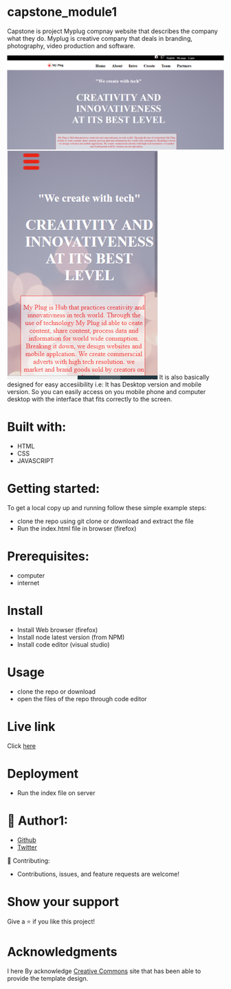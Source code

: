 # capstone_module1

Capstone is project Myplug compnay website that describes the company what they do.
Myplug is creative company that deals in branding, photography, video production and software.

![screenshoot of the site](/img/screenshotDesktop.PNG)
![screenshoot of the site](/img/screenshotMobile.PNG)
It is also basically designed for easy accesiibility i.e: It has Desktop version and mobile version.
So you can easily access on you mobile phone and computer desktop with the interface that fits correctly
to the screen.

# Built with:

- HTML
- CSS
- JAVASCRIPT

# Getting started:

To get a local copy up and running follow these simple example steps:

- clone the repo using git clone or download and extract the file
- Run the index.html file in browser (firefox)

# Prerequisites:

- computer
- internet

# Install

- Install Web browser (firefox)
- Install node latest version (from NPM)
- Install code editor (visual studio)

# Usage

- clone the repo or download
- open the files of the repo through code editor

# Live link
Click [here](https://ayebaishmo.github.io/capstone_module1/)

# Deployment

- Run the index file on server

# 👤 Author1:

- [Github](https://github.com/ayebaishmo)
- [Twitter](https://twitter.com/ishmo256)

🤝 Contributing:

- Contributions, issues, and feature requests are welcome!

# Show your support

Give a ⭐️ if you like this project!

# Acknowledgments
I here By acknowledge [Creative Commons](https://creativecommons.org/licenses/by-nc/4.0/) site that has been able to provide the template design.